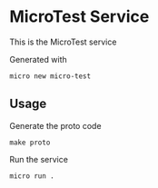 # MicroTest Service

This is the MicroTest service

Generated with

```
micro new micro-test
```

## Usage

Generate the proto code

```
make proto
```

Run the service

```
micro run .
```